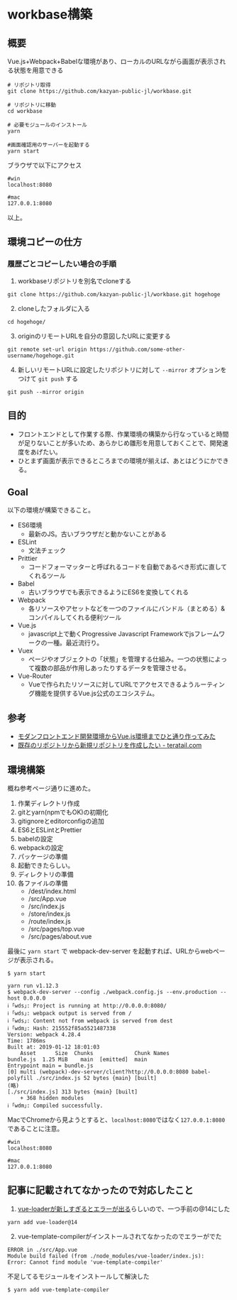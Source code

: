 # workbase構築

## 概要

Vue.js+Webpack+Babelな環境があり、ローカルのURLながら画面が表示される状態を用意できる

```
# リポジトリ取得
git clone https://github.com/kazyan-public-jl/workbase.git

# リポジトリに移動
cd workbase

# 必要モジュールのインストール
yarn

#画面確認用のサーバーを起動する
yarn start
```

ブラウザで以下にアクセス
```
#win
localhost:8080

#mac
127.0.0.1:8080
```

以上。

## 環境コピーの仕方

### 履歴ごとコピーしたい場合の手順

1. workbaseリポジトリを別名でcloneする
```
git clone https://github.com/kazyan-public-jl/workbase.git hogehoge
```
2. cloneしたフォルダに入る
```
cd hogehoge/
```
3. originのリモートURLを自分の意図したURLに変更する
```
git remote set-url origin https://github.com/some-other-username/hogehoge.git
```
4. 新しいリモートURLに設定したリポジトリに対して `--mirror` オプションをつけて `git push` する
```
git push --mirror origin
```

## 目的

- フロントエンドとして作業する際、作業環境の構築から行なっていると時間が足りないことが多いため、あらかじめ雛形を用意しておくことで、開発速度をあげたい。
- ひとまず画面が表示できるところまでの環境が揃えば、あとはどうにかできる。

## Goal

以下の環境が構築できること。

- ES6環境
    - 最新のJS。古いブラウザだと動かないことがある
- ESLint
    - 文法チェック
- Prittier
    - コードフォーマッターと呼ばれるコードを自動であるべき形式に直してくれるツール
- Babel
    - 古いブラウザでも表示できるようにES6を変換してくれる
- Webpack
    - 各リソースやアセットなどを一つのファイルにバンドル（まとめる）&コンパイルしてくれる便利ツール
- Vue.js
    - javascript上で動くProgressive Javascript Frameworkでjsフレームワークの一種。最近流行り。
- Vuex
    - ページやオブジェクトの「状態」を管理する仕組み。一つの状態によって複数の部品が作用しあったりするデータを管理させる。
- Vue-Router
    - Vueで作られたリソースに対してURLでアクセスできるようルーティング機能を提供するVue.js公式のエコシステム。

## 参考

- [モダンフロントエンド開発環境からVue.js環境までひと通り作ってみた](https://qiita.com/isihigameKoudai/items/520c1cb6540e0641a00c)
- [既存のリポジトリから新規リポジトリを作成したい - teratail.com](https://teratail.com/questions/31714)


## 環境構築

概ね参考ページ通りに進めた。

1. 作業ディレクトリ作成
1. gitとyarn(npmでもOK)の初期化
1. gitignoreとeditorconfigの追加
1. ES6とESLintとPrettier
1. babelの設定
1. webpackの設定
1. パッケージの準備
1. 起動できたらしい。
1. ディレクトリの準備
1. 各ファイルの準備
    - /dest/index.html
    - /src/App.vue
    - /src/index.js
    - /store/index.js
    - /route/index.js
    - /src/pages/top.vue
    - /src/pages/about.vue


最後に `yarn start` で webpack-dev-server を起動すれば、URLからwebページが表示される。
```
$ yarn start

yarn run v1.12.3
$ webpack-dev-server --config ./webpack.config.js --env.production --host 0.0.0.0
ℹ ｢wds｣: Project is running at http://0.0.0.0:8080/
ℹ ｢wds｣: webpack output is served from /
ℹ ｢wds｣: Content not from webpack is served from dest
ℹ ｢wdm｣: Hash: 215552f85a5521487338
Version: webpack 4.28.4
Time: 1786ms
Built at: 2019-01-12 18:01:03
    Asset      Size  Chunks             Chunk Names
bundle.js  1.25 MiB    main  [emitted]  main
Entrypoint main = bundle.js
[0] multi (webpack)-dev-server/client?http://0.0.0.0:8080 babel-polyfill ./src/index.js 52 bytes {main} [built]
(略)
[./src/index.js] 313 bytes {main} [built]
    + 368 hidden modules
ℹ ｢wdm｣: Compiled successfully.
```

MacでChromeから見ようとすると、`localhost:8080`ではなく`127.0.0.1:8080`であることに注意。
```
#win
localhost:8080

#mac
127.0.0.1:8080
```

## 記事に記載されてなかったので対応したこと

1. [vue-loaderが新しすぎるとエラーが出る](https://qiita.com/tosite0345/items/2b153049805190fc5d15)らしいので、一つ手前の@14にした
```
yarn add vue-loader@14
```

2. vue-template-compilerがインストールされてなかったのでエラーがでた
```
ERROR in ./src/App.vue
Module build failed (from ./node_modules/vue-loader/index.js):
Error: Cannot find module 'vue-template-compiler'
```
不足してるモジュールをインストールして解決した
```
$ yarn add vue-template-compiler
```

